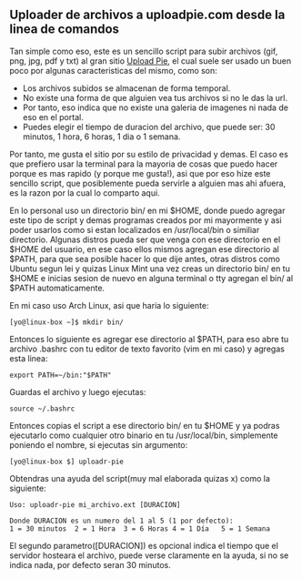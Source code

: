 Uploader de archivos a uploadpie.com desde la linea de comandos
---------------------------------------------------------------

Tan simple como eso, este es un sencillo script para subir archivos
(gif, png, jpg, pdf y txt) al gran sitio [Upload Pie](http://uploadpie.com/),
el cual suele ser usado un buen poco por algunas caracteristicas del
mismo, como son:
+ Los archivos subidos se almacenan de forma temporal.
+ No existe una forma de que alguien vea tus archivos si no le das la url.
+ Por tanto, eso indica que no existe una galeria de imagenes ni nada de eso en el portal.
+ Puedes elegir el tiempo de duracion del archivo, que puede ser: 30 minutos, 1 hora, 6 horas,
1 dia o 1 semana.

Por tanto, me gusta el sitio por su estilo de privacidad y demas. El caso es que
prefiero usar la terminal para la mayoria de cosas que puedo hacer porque es mas
rapido (y porque me gusta!), asi que por eso hize este sencillo script, que posiblemente
pueda servirle a alguien mas ahi afuera, es la razon por la cual lo comparto aqui.

En lo personal uso un directorio bin/ en mi $HOME, donde puedo agregar este tipo de script
y demas programas creados por mi mayormente y asi poder usarlos como si estan localizados
en /usr/local/bin o similiar directorio. Algunas distros pueda ser que venga con ese directorio
en el $HOME del usuario, en ese caso ellos mismos agregan ese directorio al $PATH, para que 
sea posible hacer lo que dije antes, otras distros como Ubuntu segun lei y quizas Linux Mint
una vez creas un directorio bin/ en tu $HOME e inicias sesion de nuevo en alguna terminal
o tty agregan el bin/ al $PATH automaticamente.

En mi caso uso Arch Linux, asi que haria lo siguiente:

	[yo@linux-box ~]$ mkdir bin/
	
Entonces lo siguiente es agregar ese directorio al $PATH, para eso abre tu archivo .bashrc
con tu editor de texto favorito (vim en mi caso) y agregas esta linea:

	export PATH=~/bin:"$PATH"

Guardas el archivo y luego ejecutas:

	source ~/.bashrc

Entonces copias el script a ese directorio bin/ en tu $HOME y ya podras ejecutarlo como
 cualquier otro binario en tu /usr/local/bin, simplemente poniendo el nombre, si ejecutas
sin argumento:

	[yo@linux-box $] uploadr-pie

Obtendras una ayuda del script(muy mal elaborada quizas x) como la siguiente:

	Uso: uploadr-pie mi_archivo.ext [DURACION]

	Donde DURACION es un numero del 1 al 5 (1 por defecto):
	1 = 30 minutos	2 = 1 Hora	3 = 6 Horas	4 = 1 Día	5 = 1 Semana

El segundo parametro([DURACION]) es opcional indica el tiempo que el servidor hosteara el archivo,
puede verse claramente en la ayuda, si no se indica nada, por defecto seran 30 minutos.


